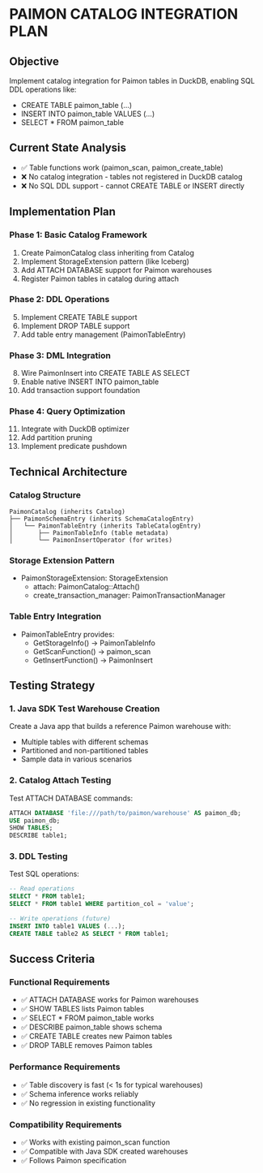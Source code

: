 # PAIMON CATALOG INTEGRATION PLAN

## Objective
Implement catalog integration for Paimon tables in DuckDB, enabling SQL DDL operations like:
- CREATE TABLE paimon_table (...)
- INSERT INTO paimon_table VALUES (...)  
- SELECT * FROM paimon_table

## Current State Analysis
- ✅ Table functions work (paimon_scan, paimon_create_table)
- ❌ No catalog integration - tables not registered in DuckDB catalog
- ❌ No SQL DDL support - cannot CREATE TABLE or INSERT directly

## Implementation Plan

### Phase 1: Basic Catalog Framework
1. Create PaimonCatalog class inheriting from Catalog
2. Implement StorageExtension pattern (like Iceberg)
3. Add ATTACH DATABASE support for Paimon warehouses
4. Register Paimon tables in catalog during attach

### Phase 2: DDL Operations  
5. Implement CREATE TABLE support
6. Implement DROP TABLE support
7. Add table entry management (PaimonTableEntry)

### Phase 3: DML Integration
8. Wire PaimonInsert into CREATE TABLE AS SELECT
9. Enable native INSERT INTO paimon_table
10. Add transaction support foundation

### Phase 4: Query Optimization
11. Integrate with DuckDB optimizer
12. Add partition pruning
13. Implement predicate pushdown

## Technical Architecture

### Catalog Structure
```
PaimonCatalog (inherits Catalog)
├── PaimonSchemaEntry (inherits SchemaCatalogEntry)
│   └── PaimonTableEntry (inherits TableCatalogEntry)
│       ├── PaimonTableInfo (table metadata)
│       └── PaimonInsertOperator (for writes)
```

### Storage Extension Pattern
- PaimonStorageExtension: StorageExtension
  - attach: PaimonCatalog::Attach()
  - create_transaction_manager: PaimonTransactionManager

### Table Entry Integration
- PaimonTableEntry provides:
  - GetStorageInfo() -> PaimonTableInfo
  - GetScanFunction() -> paimon_scan
  - GetInsertFunction() -> PaimonInsert

## Testing Strategy

### 1. Java SDK Test Warehouse Creation
Create a Java app that builds a reference Paimon warehouse with:
- Multiple tables with different schemas
- Partitioned and non-partitioned tables  
- Sample data in various scenarios

### 2. Catalog Attach Testing
Test ATTACH DATABASE commands:
```sql
ATTACH DATABASE 'file:///path/to/paimon/warehouse' AS paimon_db;
USE paimon_db;
SHOW TABLES;
DESCRIBE table1;
```

### 3. DDL Testing
Test SQL operations:
```sql
-- Read operations
SELECT * FROM table1;
SELECT * FROM table1 WHERE partition_col = 'value';

-- Write operations (future)
INSERT INTO table1 VALUES (...);
CREATE TABLE table2 AS SELECT * FROM table1;
```

## Success Criteria

### Functional Requirements
- ✅ ATTACH DATABASE works for Paimon warehouses
- ✅ SHOW TABLES lists Paimon tables  
- ✅ SELECT * FROM paimon_table works
- ✅ DESCRIBE paimon_table shows schema
- ✅ CREATE TABLE creates new Paimon tables
- ✅ DROP TABLE removes Paimon tables

### Performance Requirements
- ✅ Table discovery is fast (< 1s for typical warehouses)
- ✅ Schema inference works reliably
- ✅ No regression in existing functionality

### Compatibility Requirements
- ✅ Works with existing paimon_scan function
- ✅ Compatible with Java SDK created warehouses
- ✅ Follows Paimon specification
